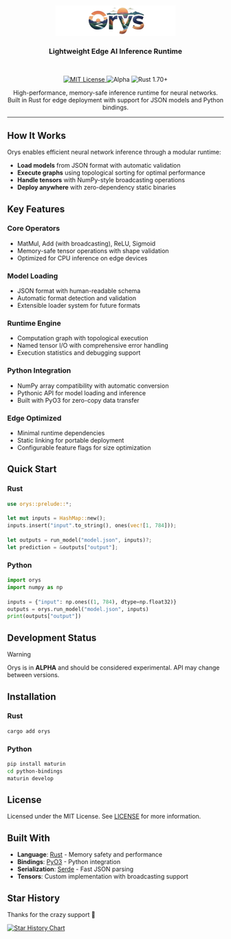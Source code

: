 <div align="center">
  <picture>
    <img alt="Orys Logo" src="./assets/orys-logo.png" width="280"/>
  </picture>
</div>

<h3 align="center">
  Lightweight Edge AI Inference Runtime
</h3>
<br/>
<p align="center">
  <a href="LICENSE">
    <img src="https://img.shields.io/badge/license-MIT-blue" alt="MIT License">
  </a>
  <img src="https://img.shields.io/badge/status-alpha-red" alt="Alpha">
  <img src="https://img.shields.io/badge/rust-1.70+-orange" alt="Rust 1.70+">
</p>

<div align="center">
  <span>
    High-performance, memory-safe inference runtime for neural networks. Built in Rust for edge deployment with support for JSON models and Python bindings.
  </span>
</div>

---

## How It Works

Orys enables efficient neural network inference through a modular runtime:
- **Load models** from JSON format with automatic validation
- **Execute graphs** using topological sorting for optimal performance  
- **Handle tensors** with NumPy-style broadcasting operations
- **Deploy anywhere** with zero-dependency static binaries

## Key Features

### **Core Operators**
- MatMul, Add (with broadcasting), ReLU, Sigmoid
- Memory-safe tensor operations with shape validation
- Optimized for CPU inference on edge devices

### **Model Loading**
- JSON format with human-readable schema
- Automatic format detection and validation
- Extensible loader system for future formats

### **Runtime Engine** 
- Computation graph with topological execution
- Named tensor I/O with comprehensive error handling
- Execution statistics and debugging support

### **Python Integration**
- NumPy array compatibility with automatic conversion
- Pythonic API for model loading and inference
- Built with PyO3 for zero-copy data transfer

### **Edge Optimized**
- Minimal runtime dependencies
- Static linking for portable deployment
- Configurable feature flags for size optimization

## Quick Start

### Rust
```rust
use orys::prelude::*;

let mut inputs = HashMap::new();
inputs.insert("input".to_string(), ones(vec![1, 784]));

let outputs = run_model("model.json", inputs)?;
let prediction = &outputs["output"];
```

### Python
```python
import orys
import numpy as np

inputs = {"input": np.ones((1, 784), dtype=np.float32)}
outputs = orys.run_model("model.json", inputs)
print(outputs["output"])
```

## Development Status

> [!WARNING]
> Orys is in **ALPHA** and should be considered experimental.
> API may change between versions.

## Installation

### Rust
```bash
cargo add orys
```

### Python
```bash
pip install maturin
cd python-bindings
maturin develop
```

## License

Licensed under the MIT License. See [LICENSE](LICENSE) for more information.

## Built With

- **Language**: [Rust](https://rust-lang.org/) - Memory safety and performance
- **Bindings**: [PyO3](https://pyo3.rs/) - Python integration
- **Serialization**: [Serde](https://serde.rs/) - Fast JSON parsing
- **Tensors**: Custom implementation with broadcasting support

## Star History

Thanks for the crazy support 💖

[![Star History Chart](https://api.star-history.com/svg?repos=amosehiguese/orys&type=Date)](https://star-history.com/#amosehiguese/orys&Date)